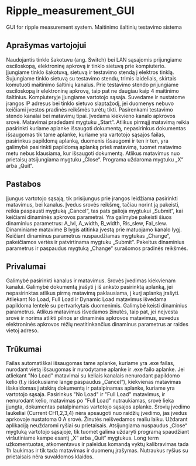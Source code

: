 # Ripple_measurement_GUI
GUI for ripple measurement system.
Maitinimo šaltinių testavimo sistema

## Aprašymas vartojojui
Naudojantis tinklo šakotuvu (ang. Switch) bei LAN sąsajomis prijungiame osciloskopą, elektroninę apkrovą ir tinklo sietuvą prie kompiuterio. Įjungiame tinklo šakotuvą, sietuvą ir testavimo stendą į elektros tinklą. Sujungiame tinklo sietuvą su testavimo stendu, trimis laideliais, skirtais komutuoti maitinimo šaltinių kanalus. Prie testavimo stendo prijungiame osciloskopą ir elektroninę apkrovą, taip pat ne daugiau kaip 4 maitinimo šaltinius. Kompiuteryje įjungiame vartotojo sąsaja. Suvedame ir nustatome įrangos IP adresus bei tinklo sietuvo slaptažodį, jei duomenys nebuvo keičiami įvestos pradinės reikšmės turėtų tikti. Pasirenkami testavimo stendo kanalai bei matavimų tipai. Įvedama kiekvieno kanalo apkrovos srovė. Matavimai pradedami mygtuku „Start“.  Atlikus pirmąjį matavimą reikia pasirinkti kuriame aplanke išsaugoti dokumentą, nepasirinkus dokumentas išsaugomas tik tame aplanke, kuriame yra vartotojo sąsajos failas, pasirinkus papildomą aplanką, duomenis išsaugomi ir ten ir ten, yra galimybė pasirinkti papildomą aplanką prieš matavimą, tuomet matavimo metu nebus klausiama, kur išsaugoti dokumentą. Atlikus matavimus nuo prietaisų atsijungiama mygtuku „Close“. Programa uždaroma mygtuku „X“ arba „Quit“.

## Pastabos 
Įjungus vartotojo sąsają, tik prisijungus prie įrangos leidžiama pasirinkti matavimus, bei kanalus. Įvedus srovės reikšmę, tačiau norint ją pakeisti, reikia paspausti mygtuką „Cancel“, tas pats galioja mygtukui „Submit“, kai keičiami dinaminės apkrovos parametrai. Yra galimybė pakeisti šiuos dinaminius parametrus: A_lvl, A_width, B_width, Ris_slew, Fal_slew.
Dinaminiame matavime B lygis atitinka įvestą prie matuojamo kanalo lygį.
Keičiant dinaminus parametrus nuspaudžiamas mygtukas „Change“, pakeičiamos vertės ir patvirtinama mygtuku „Submit“. Pakeitus dinaminius parametrus ir paspaudus mygtuką „Change“ surašomos pradinės reikšmės.

## Privalumai
Galimybė pasirinkti kanalus ir matavimus.
Srovės įvedimas kiekvienam kanalui.
Galimybė dokumentą įrašyti į iš anksto pasirinktą aplanką, jei nepasirinktas atlikus pirmą matavimą paklausiama, į kurį aplanką įrašyti.
Atliekant No Load, Full Load ir Dynamic Load matavimus išvedama papildoma lentelė su pertvarkytais duomenimis.
Galimybė keisti dinaminius parametrus.
Atlikus matavimus išvedamos žinutės, taip pat, jei neįvesta srovė ir norima atlikti pilnos ar dinaminės apkrovos matavimus, suvedus elektroninės apkrovos rėžių neatitinkančius dinaminus parametrus ar raides vietoj adreso.

## Trūkumai

Failas automatiškai išsaugomas tame aplanke, kuriame yra .exe failas, nurodant vietą išsaugomas ir nurodytame aplanke ir .exe failo aplanke. Jei atliekant "No Load" matavimai su keliais kanalais nenurodant papildomo kelio (t.y iššokusiame lange paspaudus „Cancel“), kiekvienas matavimas išskaidomas į atskirą dokumentą ir patalpinamas aplanke, kuriame yra vartotojo sąsaja. Pasirinkus "No Load" ir "Full Load"  matavimus, ir nenurodant kelio, matavimas po "Full Load" nutraukiamas, srovė lieka įjungta, dokumentas patalpinamas vartotojo sąsajos aplanke.
Srovių įvedimo laukeliai (Current CH1,2,3,4) nėra apsaugoti nuo raidžių įvedimo, jas įvedus aprkovoje nustatoma 0 A srovė.
Žinutės neišvedamos realiu laiku.
Uždarant aplikaciją neuždaromi ryšiai su prietaisais. Atsijungiama nuspaudus „Close“ mygtuką vartotojo sąsajoje, tik tuomet galima uždaryti programą spaudžiant viršutiniame kampe esantį „X“ arba „Quit“ mygtukus.
Long term užkomentuotas, atkomentavus ir paleidus komandą vyktų kalibravimas tada 1h laukimas ir tik tada matavimas ir duomenų įrašymas.
Nutraukus ryšius su prietaisais nėra suvaldomos klaidos.

